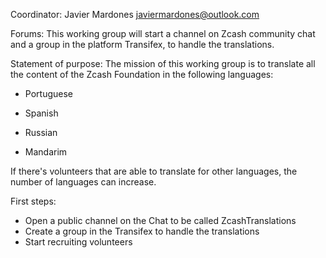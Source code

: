 Coordinator: Javier Mardones javiermardones@outlook.com

Forums: This working group will start a channel on Zcash community chat and a group in the platform Transifex, to handle the translations.

Statement of purpose: The mission of this working group is to translate all the content of the Zcash Foundation in the following languages:

- Portuguese

- Spanish

- Russian

- Mandarim

If there's volunteers that are able to translate for other languages, the number of languages can increase.

First steps:

- Open a public channel on the Chat to be called ZcashTranslations
- Create a group in the Transifex to handle the translations
- Start recruiting volunteers




